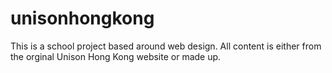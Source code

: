 # unisonhongkong
This is a school project based around web design. All content is either from the orginal Unison Hong Kong website or made up. 
